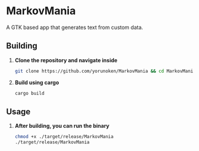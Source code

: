 # MarkovMania

A GTK based app that generates text from custom data.

## Building

1. **Clone the repository and navigate inside**
    ```sh
    git clone https://github.com/yorunoken/MarkovMania && cd MarkovMania
    ```

2. **Build using cargo**
    ```sh
    cargo build
    ```

## Usage

1. **After building, you can run the binary**
   ```sh
   chmod +x ./target/release/MarkovMania
   ./target/release/MarkovMania
   ```
